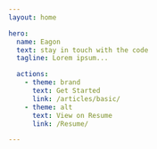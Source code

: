 ```yaml
---
layout: home

hero:
  name: Eagon
  text: stay in touch with the code
  tagline: Lorem ipsum...

  actions:
    - theme: brand
      text: Get Started
      link: /articles/basic/
    - theme: alt
      text: View on Resume
      link: /Resume/

---
```

<script setup>
import home from './.vitepress/components/home.vue'
import githubCalendat from './.vitepress/components/githubCalendar/index.vue'
</script>
<home />
<githubCalendat/>

<style lang="scss">

@import './index.scss';
@import './.vitepress/theme/custom.scss';

</style>
